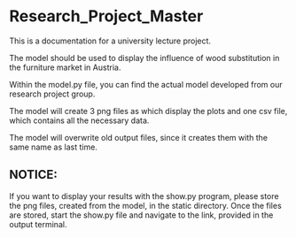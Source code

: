 # Research_Project_Master

This is a documentation for a university lecture project. 

The model should be used to display the influence of wood substitution in the furniture market in Austria. 

Within the model.py file, you can find the actual model developed from our research project group. 

The model will create 3 png files as which display the plots and one csv file, which contains all the necessary data. 

The model will overwrite old output files, since it creates them with the same name as last time. 

## NOTICE: 

If you want to display your results with the show.py program, please store the png files, created from the model, in the static directory. Once the files are stored, start the show.py file and navigate to the link, provided in the output terminal.
